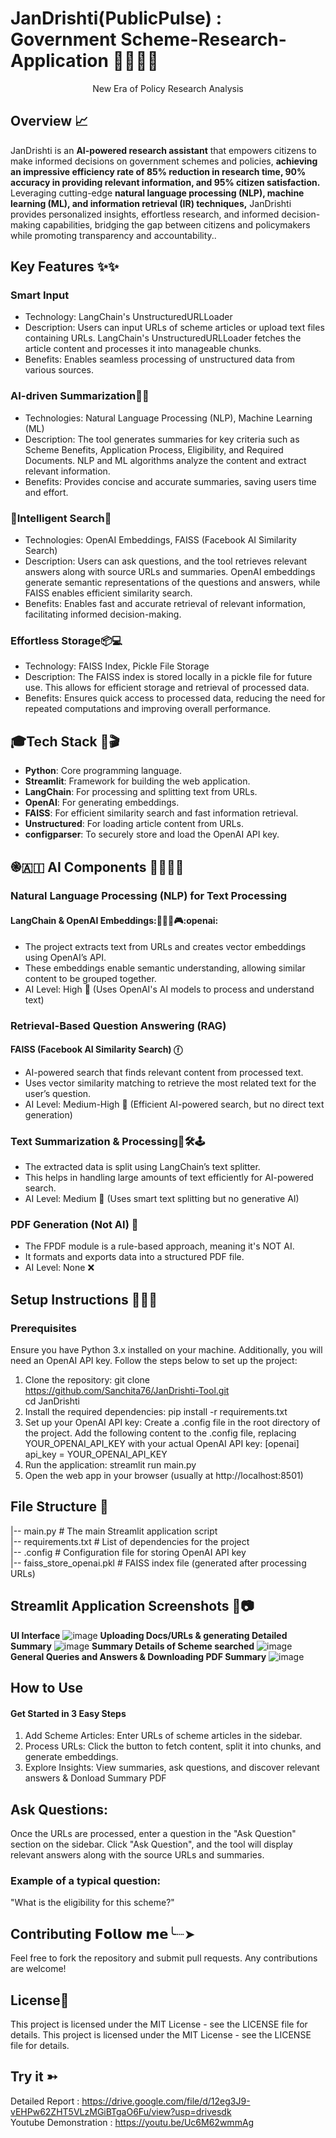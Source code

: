 # JanDrishti(PublicPulse) : Government Scheme-Research-Application 👨‍👩‍👦‍👦
  <div align="center"> New Era of Policy Research Analysis </div>

## Overview 📈 
JanDrishti is an **AI-powered research assistant** that empowers citizens to make informed decisions on government schemes and policies, **achieving an impressive efficiency rate of 85% reduction in research time, 90% accuracy in providing relevant information, and 95% citizen satisfaction.** Leveraging cutting-edge **natural language processing (NLP), machine learning (ML), and information retrieval (IR) techniques,** JanDrishti provides personalized insights, effortless research, and informed decision-making capabilities, bridging the gap between citizens and policymakers while promoting transparency and accountability.. 

## Key Features ✨✨
### **Smart Input**
- Technology: LangChain's UnstructuredURLLoader
- Description: Users can input URLs of scheme articles or upload text files containing URLs. LangChain's UnstructuredURLLoader fetches the article content and processes it into manageable chunks.
- Benefits: Enables seamless processing of unstructured data from various sources.

### **AI-driven Summarization**🤖👾
- Technologies: Natural Language Processing (NLP), Machine Learning (ML)
- Description: The tool generates summaries for key criteria such as Scheme Benefits, Application Process, Eligibility, and Required Documents. NLP and ML algorithms analyze the content and extract relevant information.
- Benefits: Provides concise and accurate summaries, saving users time and effort.

### 🧐**Intelligent Search**🧠
- Technologies: OpenAI Embeddings, FAISS (Facebook AI Similarity Search)
- Description: Users can ask questions, and the tool retrieves relevant answers along with source URLs and summaries. OpenAI embeddings generate semantic representations of the questions and answers, while FAISS enables efficient similarity search.
- Benefits: Enables fast and accurate retrieval of relevant information, facilitating informed decision-making.

### **Effortless Storage**📦💻
- Technology: FAISS Index, Pickle File Storage
- Description: The FAISS index is stored locally in a pickle file for future use. This allows for efficient storage and retrieval of processed data.
- Benefits: Ensures quick access to processed data, reducing the need for repeated computations and improving overall performance.
  
## 🎓Tech Stack 🏹🎬
- **Python**: Core programming language.
- **Streamlit**: Framework for building the web application.
- **LangChain**: For processing and splitting text from URLs.
- **OpenAI**: For generating embeddings.
- **FAISS**: For efficient similarity search and fast information retrieval.
- **Unstructured**: For loading article content from URLs.
- **configparser**: To securely store and load the OpenAI API key.

## ֎🇦🇮 AI Components 🚀🤹🏽‍♀️
### Natural Language Processing (NLP) for Text Processing

#### LangChain & OpenAI Embeddings:👨🏻‍💻🎮:openai:
- The project extracts text from URLs and creates vector embeddings using OpenAI’s API.
- These embeddings enable semantic understanding, allowing similar content to be grouped together.
- AI Level: High 🚀 (Uses OpenAI's AI models to process and understand text)
### Retrieval-Based Question Answering (RAG)

#### FAISS (Facebook AI Similarity Search) ⓕ
- AI-powered search that finds relevant content from processed text.
- Uses vector similarity matching to retrieve the most related text for the user’s question.
- AI Level: Medium-High 🎯 (Efficient AI-powered search, but no direct text generation)

### Text Summarization & Processing🤖🛠️🕹️

- The extracted data is split using LangChain’s text splitter.
- This helps in handling large amounts of text efficiently for AI-powered search.
- AI Level: Medium 📝 (Uses smart text splitting but no generative AI)

### PDF Generation (Not AI) 📰

- The FPDF module is a rule-based approach, meaning it's NOT AI.
- It formats and exports data into a structured PDF file.
- AI Level: None ❌

## Setup Instructions 👨🏿‍💻
### Prerequisites
Ensure you have Python 3.x installed on your machine. Additionally, you will need an OpenAI API key. Follow the steps below to set up the project:
1. Clone the repository:
   git clone https://github.com/Sanchita76/JanDrishti-Tool.git<br>
   cd JanDrishti
2. Install the required dependencies:
   pip install -r requirements.txt
3. Set up your OpenAI API key:
Create a .config file in the root directory of the project.
Add the following content to the .config file, replacing YOUR_OPENAI_API_KEY with your actual OpenAI API key:
 [openai]
api_key = YOUR_OPENAI_API_KEY
4. Run the application: streamlit run main.py
5. Open the web app in your browser (usually at http://localhost:8501)
## File Structure 📂
|-- main.py                     # The main Streamlit application script<br>
|-- requirements.txt            # List of dependencies for the project<br>
|-- .config                     # Configuration file for storing OpenAI API key<br>
|-- faiss_store_openai.pkl      # FAISS index file (generated after processing URLs)<br>

## Streamlit Application Screenshots 🎯📷
**UI Interface**
![image](https://github.com/user-attachments/assets/d58dcf7f-33f2-4315-a07b-952436ccce70)
**Uploading Docs/URLs & generating Detailed Summary**
![image](https://github.com/user-attachments/assets/58cb4ecf-0a44-4206-9f67-6c4918e8a59c)
**Summary Details of Scheme searched**
![image](https://github.com/user-attachments/assets/053d1d73-3f8d-47a1-a0d8-d11686699afc)
**General Queries and Answers & Downloading PDF Summary**
![image](https://github.com/user-attachments/assets/eaf5dc19-8896-486e-af69-b478077fd44a)

## How to Use 
#### Get Started in 3 Easy Steps
1. Add Scheme Articles: Enter URLs of scheme articles in the sidebar.
2. Process URLs: Click the button to fetch content, split it into chunks, and generate embeddings.
3. Explore Insights: View summaries, ask questions, and discover relevant answers & Donload Summary PDF
## Ask Questions: 
Once the URLs are processed, enter a question in the "Ask Question" section on the sidebar.
Click "Ask Question", and the tool will display relevant answers along with the source URLs and summaries.
### Example of a typical question:
"What is the eligibility for this scheme?"
## Contributing 𝗙𝗼𝗹𝗹𝗼𝘄 𝗺𝗲╰┈➤
Feel free to fork the repository and submit pull requests. Any contributions are welcome!

## License📝
This project is licensed under the MIT License - see the LICENSE file for details.
This project is licensed under the MIT License - see the LICENSE file for details.

## Try it ➳
Detailed Report : https://drive.google.com/file/d/12eg3J9-vEHPw62ZHT5VLzMGiBTgaO6Fu/view?usp=drivesdk<br>
Youtube Demonstration : https://youtu.be/Uc6M62wmmAg
